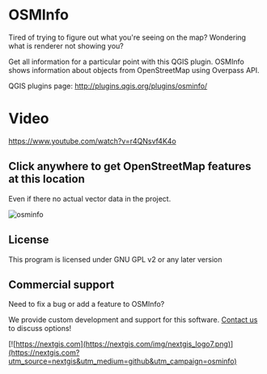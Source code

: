 # OSMInfo
Tired of trying to figure out what you're seeing on the map?
Wondering what is renderer not showing you?

Get all information for a particular point with this QGIS plugin. OSMInfo shows information about objects from OpenStreetMap using Overpass API.

QGIS plugins page: http://plugins.qgis.org/plugins/osminfo/

# Video

https://www.youtube.com/watch?v=r4QNsvf4K4o

## Click anywhere to get OpenStreetMap features at this location
Even if there no actual vector data in the project.

![osminfo](https://github.com/nextgis/qgis_osminfo/assets/101568545/6efc3c8f-6c90-43d1-b621-b3f6f8ae9575)



License
-------------
This program is licensed under GNU GPL v2 or any later version

Commercial support
------------------
Need to fix a bug or add a feature to OSMInfo? 

We provide custom development and support for this software. [Contact us](https://nextgis.com/contact/?utm_source=nextgis&utm_medium=github&utm_campaign=osminfo) to discuss options!

[![https://nextgis.com](https://nextgis.com/img/nextgis_logo7.png)](https://nextgis.com?utm_source=nextgis&utm_medium=github&utm_campaign=osminfo)
